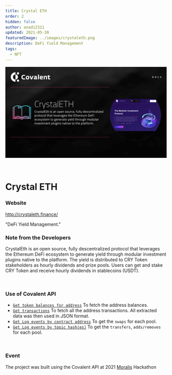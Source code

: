 ```yaml
---
title: Crystal ETH
order: 2
hidden: false
author: anadi2311
updated: 2021-05-30
featuredImage: ../images/crystaleth.png
description: DeFi Yield Management
tags:
  - NFT
---
```


![Crystal ETH Banner](../images/crystaleth.png)

&nbsp;
# Crystal ETH

### Website
http://crystaleth.finance/

<Aside>

"DeFi Yield Management."

</Aside>

### Note from the Developers
CrystalEth is an open source, fully descentralized protocol that leverages the Ethereum DeFi 
ecosystem to generate yield through modular investment plugins native to the platform. 
The yield is distributed to CRY Token stakeholders as hourly dividends and prize pools. 
Users can get and stake CRY Token and receive hourly dividends in stablecoins (USDT).	

&nbsp;
### Use of Covalent API
- [`Get token balances for address`](https://www.covalenthq.com/docs/api/#get-/v1/{chain_id}/address/{address}/balances_v2/) To fetch the address balances.
- [`Get transactions`](https://www.covalenthq.com/docs/api/#get-/v1/{chain_id}/address/{address}/transactions_v2/) To fetch all the address transactions.
All extracted data was then used in JSON format.
- [`Get Log events by contract address`](https://www.covalenthq.com/docs/api/#get-/v1/{chain_id}/events/address/{address}/) To get the `swaps` for each pool.
- [`Get Log events by topic hash(es)`](https://www.covalenthq.com/docs/api/#get-/v1/{chain_id}/events/topics/{topic}/) To get the `transfers`, `adds/removes` for each pool.


&nbsp;
### Event
The project was built using the Covalent API at 2021 [Moralis](https://moralis.io/moralis-partners-with-covalent-for-2021-moralis-hackathon/) Hackathon

&nbsp;
